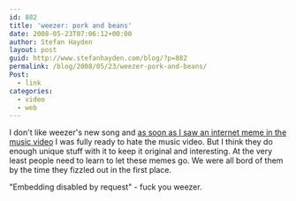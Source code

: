 ```yaml
---
id: 882
title: 'weezer: pork and beans'
date: 2008-05-23T07:06:12+00:00
author: Stefan Hayden
layout: post
guid: http://www.stefanhayden.com/blog/?p=882
permalink: /blog/2008/05/23/weezer-pork-and-beans/
Post:
  - link
categories:
  - video
  - web
---
```

I don't like weezer's new song and <a href="https://www.youtube.com/watch?v=muP9eH2p2PI">as soon as I saw an internet meme in the music video</a> I was fully ready to hate the music video. But I think they do enough unique stuff with it to keep it original and interesting. At the very least people need to learn to let these memes go. We were all bord of them by the time they fizzled out in the first place.

"Embedding disabled by request" - fuck you weezer.